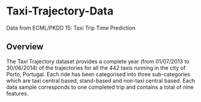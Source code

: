 # Taxi-Trajectory-Data
Data from ECML/PKDD 15: Taxi Trip Time Prediction


## Overview
The Taxi Trajectory dataset provides a complete year (from 01/07/2013 to 30/06/2014) of the trajectories for all the 442 taxis running in the city of Porto, Portugal. 
Each ride has been categorised into three sub-categories which are taxi central based, stand-based and non-taxi central based. Each data sample corresponds to one completed trip and contains a total of nine features.
